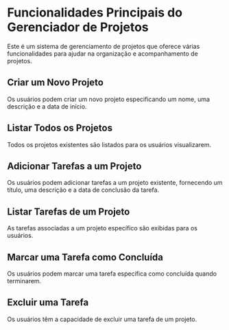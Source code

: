 <!DOCTYPE html>
<html lang="pt-BR">
<head>
  <meta charset="UTF-8">
  <meta name="viewport" content="width=device-width, initial-scale=1.0">
  
</head>
<body>
  <h1>Funcionalidades Principais do Gerenciador de Projetos</h1>
  <p>Este é um sistema de gerenciamento de projetos que oferece várias funcionalidades para ajudar na organização e acompanhamento de projetos.</p>

  <h2>Criar um Novo Projeto</h2>
  <p>Os usuários podem criar um novo projeto especificando um nome, uma descrição e a data de início.</p>

  <h2>Listar Todos os Projetos</h2>
  <p>Todos os projetos existentes são listados para os usuários visualizarem.</p>

  <h2>Adicionar Tarefas a um Projeto</h2>
  <p>Os usuários podem adicionar tarefas a um projeto existente, fornecendo um título, uma descrição e a data de conclusão da tarefa.</p>

  <h2>Listar Tarefas de um Projeto</h2>
  <p>As tarefas associadas a um projeto específico são exibidas para os usuários.</p>

  <h2>Marcar uma Tarefa como Concluída</h2>
  <p>Os usuários podem marcar uma tarefa específica como concluída quando terminarem.</p>

  <h2>Excluir uma Tarefa</h2>
  <p>Os usuários têm a capacidade de excluir uma tarefa de um projeto.</p>
</body>
</html>

